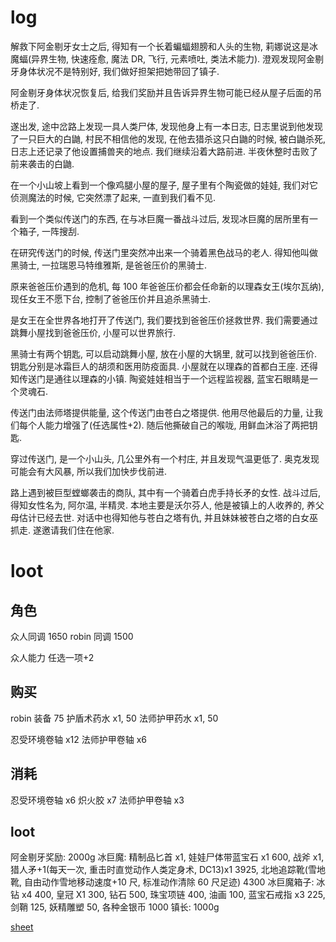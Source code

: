 # log

解救下阿金剔牙女士之后, 得知有一个长着蝙蝠翅膀和人头的生物, 莉娜说这是冰魔蝠(异界生物, 快速痊愈, 魔法 DR, 飞行, 元素喷吐, 类法术能力). 澄观发现阿金剔牙身体状况不是特别好, 我们做好担架把她带回了镇子.

阿金剔牙身体状况恢复后, 给我们奖励并且告诉异界生物可能已经从屋子后面的吊桥走了.

遂出发, 途中岔路上发现一具人类尸体, 发现他身上有一本日志, 日志里说到他发现了一只巨大的白鼬, 村民不相信他的发现, 在他去猎杀这只白鼬的时候, 被白鼬杀死, 日志上还记录了他设置捕兽夹的地点. 我们继续沿着大路前进. 半夜休整时击败了前来袭击的白鼬.

在一个小山坡上看到一个像鸡腿小屋的屋子, 屋子里有个陶瓷做的娃娃, 我们对它侦测魔法的时候, 它突然漂了起来, 一直到我们看不见.

看到一个类似传送门的东西, 在与冰巨魔一番战斗过后, 发现冰巨魔的居所里有一个箱子, 一阵搜刮.

在研究传送门的时候, 传送门里突然冲出来一个骑着黑色战马的老人. 得知他叫做黑骑士, 一拉瑞恩马特维雅斯, 是爸爸压价的黑骑士.

原来爸爸压价遇到的危机, 每 100 年爸爸压价都会任命新的以理森女王(埃尔瓦纳), 现任女王不愿下台, 控制了爸爸压价并且追杀黑骑士.

是女王在全世界各地打开了传送门, 我们要找到爸爸压价拯救世界. 我们需要通过跳舞小屋找到爸爸压价, 小屋可以世界旅行.

黑骑士有两个钥匙, 可以启动跳舞小屋, 放在小屋的大锅里, 就可以找到爸爸压价. 钥匙分别是冰霜巨人的胡须和医用防疫面具. 小屋就在以理森的首都白王座. 还得知传送门是通往以理森的小镇. 陶瓷娃娃相当于一个远程监视器, 蓝宝石眼睛是一个灵魂石.

传送门由法师塔提供能量, 这个传送门由苍白之塔提供. 他用尽他最后的力量, 让我们每个人能力增强了(任选属性+2). 随后他撕破自己的喉咙, 用鲜血沐浴了两把钥匙.

穿过传送门, 是一个小山头, 几公里外有一个村庄, 并且发现气温更低了. 奥克发现可能会有大风暴, 所以我们加快步伐前进.

路上遇到被巨型螳螂袭击的商队, 其中有一个骑着白虎手持长矛的女性. 战斗过后, 得知女性名为, 阿尔温, 半精灵. 本地主要是沃尔芬人, 他是被镇上的人收养的, 养父母估计已经去世. 对话中也得知他与苍白之塔有仇, 并且妹妹被苍白之塔的白女巫抓走. 遂邀请我们住在他家.

# loot

## 角色

众人同调 1650
robin 同调 1500

众人能力 任选一项+2

## 购买

robin 装备 75
护盾术药水 x1, 50
法师护甲药水 x1, 50

忍受环境卷轴 x12
法师护甲卷轴 x6

## 消耗

忍受环境卷轴 x6
炽火胶 x7
法师护甲卷轴 x3

## loot

阿金剔牙奖励: 2000g
冰巨魔: 精制品匕首 x1, 娃娃尸体带蓝宝石 x1 600, 战斧 x1, 猎人矛+1(每天一次, 重击时直觉动作人类定身术, DC13)x1 3925, 北地追踪靴(雪地靴, 自由动作雪地移动速度+10 尺, 标准动作清除 60 尺足迹) 4300
冰巨魔箱子: 冰钻 x4 400, 皇冠 X1 300, 钻石 500, 珠宝项链 400, 油画 100, 蓝宝石戒指 x3 225, 剑鞘 125, 妖精雕塑 50, 各种金银币 1000
镇长: 1000g

[sheet](https://docs.google.com/spreadsheets/d/1fuFf-seG4kjLl8WI57m5kuU0LwQsy_FCdco-46haFJ4/edit?usp=sharing)
